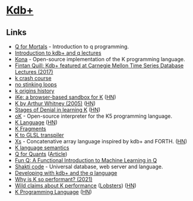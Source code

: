 # [Kdb+](https://kx.com/)

## Links

- [Q for Mortals](https://code.kx.com/q4m3/) - Introduction to q programming.
- [Introduction to kdb+ and q lectures](https://www.youtube.com/watch?v=8eoysfqO3UY)
- [Kona](https://github.com/kevinlawler/kona) - Open-source implementation of the K programming language.
- [Fintan Quill: Kdb+ featured at Carnegie Mellon Time Series Database Lectures (2017)](https://www.youtube.com/watch?v=Dy0SjrT3tB4)
- [k crash course](https://github.com/kparc/kcc)
- [no stinking loops](http://nsl.com/)
- [k origins history](https://kparc.io/)
- [iKe: a browser-based sandbox for K](http://johnearnest.github.io/ok/ike/ike.html) ([HN](https://news.ycombinator.com/item?id=21886380))
- [K by Arthur Whitney (2005)](http://archive.vector.org.uk/art10010830) ([HN](https://news.ycombinator.com/item?id=22060537))
- [Stages of Denial in learning K](http://nsl.com/papers/denial.html) ([HN](https://news.ycombinator.com/item?id=22504106))
- [oK](https://github.com/JohnEarnest/ok) - Open-source interpreter for the K5 programming language.
- [K Language](http://www.math.bas.bg/bantchev/place/k.html) ([HN](https://news.ycombinator.com/item?id=22561121))
- [K Fragments](http://beyondloom.com/blog/fragments.html)
- [K to GLSL transpiler](http://beyondloom.com/tools/specialk.html)
- [Xs](https://cryptm.org/xs/) - Concatenative array language inspired by kdb+ and FORTH. ([HN](https://news.ycombinator.com/item?id=23437003))
- [K language semantics](https://github.com/llelf/kex)
- [Q for Quants](https://github.com/psaris/q4q) ([Article](http://nick.psaris.com/presentation/q-for-quants/))
- [Fun Q: A Functional Introduction to Machine Learning in Q](https://github.com/psaris/funq)
- [Shakti code](https://shakti.sh/) - Universal database, web server and language.
- [Developing with kdb+ and the q language](https://code.kx.com/q/)
- [Why is K so performant? (2021)](https://www.reddit.com/r/apljk/comments/njcpml/why_is_k_so_performant/)
- [Wild claims about K performance](https://mlochbaum.github.io/BQN/implementation/kclaims.html) ([Lobsters](https://lobste.rs/s/d3plgr/wild_claims_about_k_performance)) ([HN](https://news.ycombinator.com/item?id=28365645))
- [K Programming Language](https://kparc.com/) ([HN](https://news.ycombinator.com/item?id=28493283))

